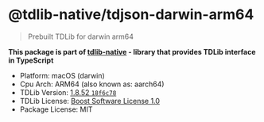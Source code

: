 # @tdlib-native/tdjson-darwin-arm64

> Prebuilt TDLib for darwin arm64

**This package is part of [tdlib-native](https://github.com/AlexXanderGrib/node-tdlib) - library that provides TDLib interface in TypeScript**

- Platform: macOS (darwin)
- Cpu Arch: ARM64 (also known as: aarch64)
- TDLib Version: [1.8.52 `18f6c78`](https://github.com/tdlib/td/tree/18f6c78cfb736cb24db789534e7ff3d274df77b3)
- TDLib License: [Boost Software License 1.0](https://github.com/tdlib/td/blob/master/LICENSE_1_0.txt)
- Package License: MIT
